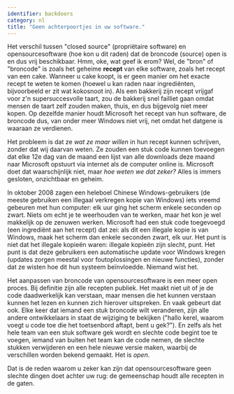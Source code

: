 ```yaml
---
identifier: backdoors
category: nl
title: "Geen achterpoortjes in uw software."
---
```


Het verschil tussen "closed source" (propriëtaire software) en
opensourcesoftware (hoe kon u dit raden) dat de broncode (source)
open is en dus vrij beschikbaar. 
Hmm, oke, wat geef ik erom? Wel, de "bron" of "broncode" is zoals het
geheime <b>recept</b> van elke software, zoals het recept van een cake.
Wanneer u cake koopt, is er geen manier om het exacte recept te weten
te komen (hoewel u kan raden naar ingrediënten, bijvoorbeeld er zit
wat kokosnoot in). Als een bakkerij zijn recept vrijgaf voor z'n
supersuccesvolle taart, zou de bakkerij snel failliet gaan omdat mensen
de taart zelf zouden maken, thuis, en dus bijgevolg niet meer kopen.
Op dezelfde manier houdt Microsoft het recept van hun software, de
broncode dus, van onder meer Windows niet vrij, net omdat het datgene
is waaraan ze verdienen.

Het probleem is dat ze <i>wat ze maar willen</i> in hun recept
kunnen schrijven, zonder dat wij daarvan weten. Ze zouden een stuk
code kunnen toevoegen dat elke 12e dag van de maand een lijst van
alle downloads deze maand naar Microsoft opstuurt via internet als
de computer online is. Microsoft doet dat waarschijnlijk niet,
maar <i>hoe weten we dat zeker?</i> Alles is immers gesloten,
onzichtbaar en geheim.

In oktober 2008 zagen een heleboel Chinese Windows-gebruikers
(de meeste gebruiken een illegaal verkregen kopie van Windows)
iets vreemd gebeuren met hun computer: elk uur ging het scherm
enkele seconden op zwart. Niets om echt je te weerhouden van te
werken, maar het kon je wel makkelijk op de zenuwen werken.
Microsoft had een stuk code toegevoegd (een ingrediënt aan het recept)
dat zei: als dit een illegale kopie is van Windows, maak het scherm
dan enkele seconden zwart, elk uur. Het punt is niet dat het illegale
kopieën waren: illegale kopieën zijn slecht, punt. Het punt is dat
deze gebruikers een automatische update voor Windows kregen (updates
zorgen meestal voor foutoplossingen en nieuwe functies), zonder dat
ze wisten hoe dit hun systeem beïnvloedde. Niemand wist het.

Het aanpassen van broncode van opensourcesoftware is een meer open
proces. Bij definitie zijn alle recepten publiek. Het maakt niet uit
of je de code daadwerkelijk kan verstaan, maar mensen die het kunnen
verstaan kunnen het lezen en kunnen zich hierover uitspreken. En
vaak gebeurt dat ook. Elke keer dat iemand een stuk broncode wilt
veranderen, zijn alle andere ontwikkelaars in staat de wijziging te
bekijken ("hallo kerel, waarom voegt u code toe die het toetsenbord
aftapt, bent u gek?"). En zelfs als het hele team van een stuk software
gek wordt en slechte code begint toe te voegen, iemand van buiten het
team kan de code nemen, de slechte stukken verwijderen en een hele
nieuwe versie maken, waarbij de verschillen worden bekend gemaakt.
Het is <i>open</i>.

Dat is de reden waarom u zeker kan zijn dat opensourcesoftware
geen slechte dingen doet achter uw rug: de gemeenschap houdt alle
recepten in de gaten.





